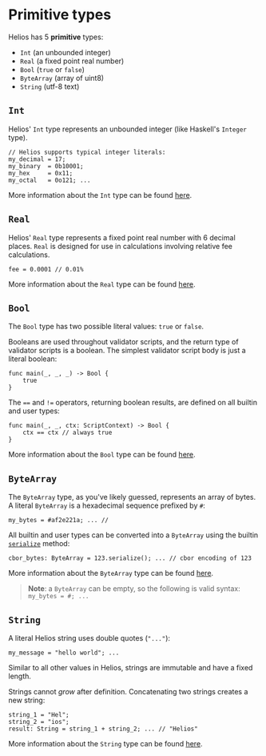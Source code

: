 # Primitive types

Helios has 5 **primitive** types:
  * `Int` (an unbounded integer)
  * `Real` (a fixed point real number)
  * `Bool` (`true` or `false`)
  * `ByteArray` (array of uint8)
  * `String` (utf-8 text)

## `Int`

Helios' `Int` type represents an unbounded integer (like Haskell's `Integer` type).

```helios
// Helios supports typical integer literals:
my_decimal = 17;
my_binary  = 0b10001;
my_hex     = 0x11;
my_octal   = 0o121; ...
```

More information about the `Int` type can be found [here](./builtins/int.md).

## `Real`

Helios' `Real` type represents a fixed point real number with 6 decimal places. `Real` is designed for use in calculations involving relative fee calculations.

```helios
fee = 0.0001 // 0.01%
```

More information about the `Real` type can be found [here](./builtins/real.md).

## `Bool`

The `Bool` type has two possible literal values: `true` or `false`.

Booleans are used throughout validator scripts, and the return type of validator scripts is a boolean. The simplest validator script body is just a literal boolean:

```helios
func main(_, _, _) -> Bool {
    true
}
```

The `==` and `!=` operators, returning boolean results, are defined on all builtin and user types:

```helios
func main(_, _, ctx: ScriptContext) -> Bool {
    ctx == ctx // always true
}
```

More information about the `Bool` type can be found [here](./builtins/bool.md).


## `ByteArray`

The `ByteArray` type, as you've likely guessed, represents an array of bytes. A literal `ByteArray` is a hexadecimal sequence prefixed by `#`:

```helios
my_bytes = #af2e221a; ... // 
```

All builtin and user types can be converted into a `ByteArray` using the builtin [`serialize`](./automatic-methods.md#serialize) method:

```helios
cbor_bytes: ByteArray = 123.serialize(); ... // cbor encoding of 123
```

More information about the `ByteArray` type can be found [here](./builtins/bytearray.md).

> **Note**: a `ByteArray` can be empty, so the following is valid syntax: `my_bytes = #; ...`

## `String`

A literal Helios string uses double quotes (`"..."`):

```helios
my_message = "hello world"; ...
```

Similar to all other values in Helios, strings are immutable and have a fixed length. 

Strings cannot *grow* after definition. Concatenating two strings creates a new string:

```helios
string_1 = "Hel";
string_2 = "ios";
result: String = string_1 + string_2; ... // "Helios"
```

More information about the `String` type can be found [here](./builtins/string.md).